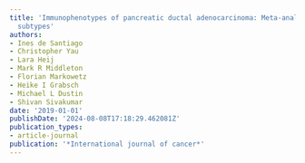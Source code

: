 ```yaml
---
title: 'Immunophenotypes of pancreatic ductal adenocarcinoma: Meta-analysis of transcriptional
  subtypes'
authors:
- Ines de Santiago
- Christopher Yau
- Lara Heij
- Mark R Middleton
- Florian Markowetz
- Heike I Grabsch
- Michael L Dustin
- Shivan Sivakumar
date: '2019-01-01'
publishDate: '2024-08-08T17:18:29.462081Z'
publication_types:
- article-journal
publication: '*International journal of cancer*'
---
```

